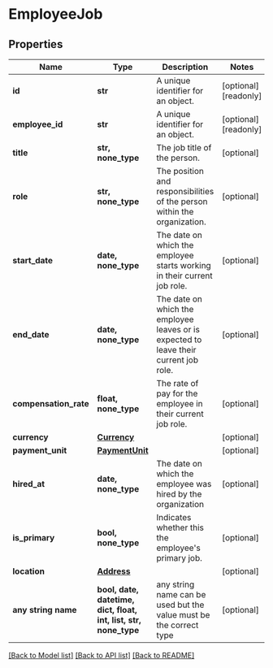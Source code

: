 # EmployeeJob


## Properties
Name | Type | Description | Notes
------------ | ------------- | ------------- | -------------
**id** | **str** | A unique identifier for an object. | [optional] [readonly] 
**employee_id** | **str** | A unique identifier for an object. | [optional] [readonly] 
**title** | **str, none_type** | The job title of the person. | [optional] 
**role** | **str, none_type** | The position and responsibilities of the person within the organization. | [optional] 
**start_date** | **date, none_type** | The date on which the employee starts working in their current job role. | [optional] 
**end_date** | **date, none_type** | The date on which the employee leaves or is expected to leave their current job role. | [optional] 
**compensation_rate** | **float, none_type** | The rate of pay for the employee in their current job role. | [optional] 
**currency** | [**Currency**](Currency.md) |  | [optional] 
**payment_unit** | [**PaymentUnit**](PaymentUnit.md) |  | [optional] 
**hired_at** | **date, none_type** | The date on which the employee was hired by the organization | [optional] 
**is_primary** | **bool, none_type** | Indicates whether this the employee&#39;s primary job. | [optional] 
**location** | [**Address**](Address.md) |  | [optional] 
**any string name** | **bool, date, datetime, dict, float, int, list, str, none_type** | any string name can be used but the value must be the correct type | [optional]

[[Back to Model list]](../../README.md#documentation-for-models) [[Back to API list]](../../README.md#documentation-for-api-endpoints) [[Back to README]](../../README.md)


